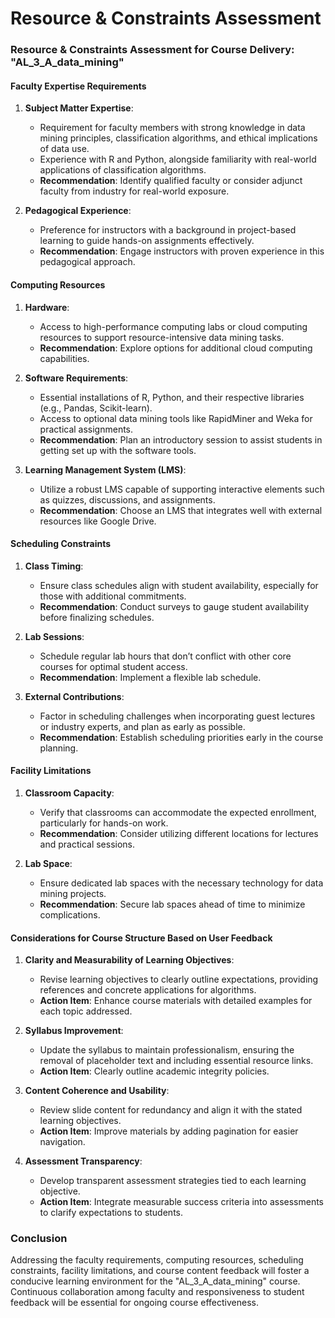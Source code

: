 Resource & Constraints Assessment
=================================

### Resource & Constraints Assessment for Course Delivery: "AL_3_A_data_mining"

#### Faculty Expertise Requirements
1. **Subject Matter Expertise**:
   - Requirement for faculty members with strong knowledge in data mining principles, classification algorithms, and ethical implications of data use.
   - Experience with R and Python, alongside familiarity with real-world applications of classification algorithms.
   - **Recommendation**: Identify qualified faculty or consider adjunct faculty from industry for real-world exposure.

2. **Pedagogical Experience**:
   - Preference for instructors with a background in project-based learning to guide hands-on assignments effectively.
   - **Recommendation**: Engage instructors with proven experience in this pedagogical approach.

#### Computing Resources
1. **Hardware**:
   - Access to high-performance computing labs or cloud computing resources to support resource-intensive data mining tasks.
   - **Recommendation**: Explore options for additional cloud computing capabilities.

2. **Software Requirements**:
   - Essential installations of R, Python, and their respective libraries (e.g., Pandas, Scikit-learn).
   - Access to optional data mining tools like RapidMiner and Weka for practical assignments.
   - **Recommendation**: Plan an introductory session to assist students in getting set up with the software tools.

3. **Learning Management System (LMS)**:
   - Utilize a robust LMS capable of supporting interactive elements such as quizzes, discussions, and assignments.
   - **Recommendation**: Choose an LMS that integrates well with external resources like Google Drive.

#### Scheduling Constraints
1. **Class Timing**:
   - Ensure class schedules align with student availability, especially for those with additional commitments.
   - **Recommendation**: Conduct surveys to gauge student availability before finalizing schedules.

2. **Lab Sessions**:
   - Schedule regular lab hours that don’t conflict with other core courses for optimal student access.
   - **Recommendation**: Implement a flexible lab schedule.

3. **External Contributions**:
   - Factor in scheduling challenges when incorporating guest lectures or industry experts, and plan as early as possible.
   - **Recommendation**: Establish scheduling priorities early in the course planning.

#### Facility Limitations
1. **Classroom Capacity**:
   - Verify that classrooms can accommodate the expected enrollment, particularly for hands-on work.
   - **Recommendation**: Consider utilizing different locations for lectures and practical sessions.

2. **Lab Space**:
   - Ensure dedicated lab spaces with the necessary technology for data mining projects.
   - **Recommendation**: Secure lab spaces ahead of time to minimize complications.

#### Considerations for Course Structure Based on User Feedback
1. **Clarity and Measurability of Learning Objectives**:
   - Revise learning objectives to clearly outline expectations, providing references and concrete applications for algorithms.
   - **Action Item**: Enhance course materials with detailed examples for each topic addressed.

2. **Syllabus Improvement**:
   - Update the syllabus to maintain professionalism, ensuring the removal of placeholder text and including essential resource links.
   - **Action Item**: Clearly outline academic integrity policies.

3. **Content Coherence and Usability**:
   - Review slide content for redundancy and align it with the stated learning objectives.
   - **Action Item**: Improve materials by adding pagination for easier navigation.

4. **Assessment Transparency**:
   - Develop transparent assessment strategies tied to each learning objective.
   - **Action Item**: Integrate measurable success criteria into assessments to clarify expectations to students.

### Conclusion
Addressing the faculty requirements, computing resources, scheduling constraints, facility limitations, and course content feedback will foster a conducive learning environment for the "AL_3_A_data_mining" course. Continuous collaboration among faculty and responsiveness to student feedback will be essential for ongoing course effectiveness.